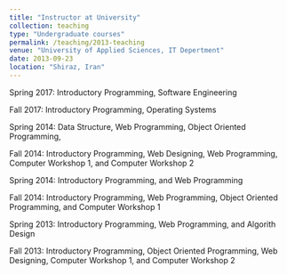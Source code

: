 ```yaml
---
title: "Instructor at University"
collection: teaching
type: "Undergraduate courses"
permalink: /teaching/2013-teaching
venue: "University of Applied Sciences, IT Depertment"
date: 2013-09-23
location: "Shiraz, Iran"
---
```



Spring 2017: Introductory Programming, Software Engineering

Fall 2017: Introductory Programming, Operating Systems 

Spring 2014: Data Structure, Web Programming, Object Oriented Programming,

Fall 2014: Introductory Programming, Web Designing, Web Programming, Computer Workshop 1, and Computer Workshop 2 

Spring 2014: Introductory Programming, and Web Programming

Fall 2014: Introductory Programming, Web Programming, Object Oriented Programming, and Computer Workshop 1

Spring 2013: Introductory Programming, Web Programming, and Algorith Design 

Fall 2013: Introductory Programming, Object Oriented Programming, Web Designing, Computer Workshop 1, and Computer Workshop 2 

